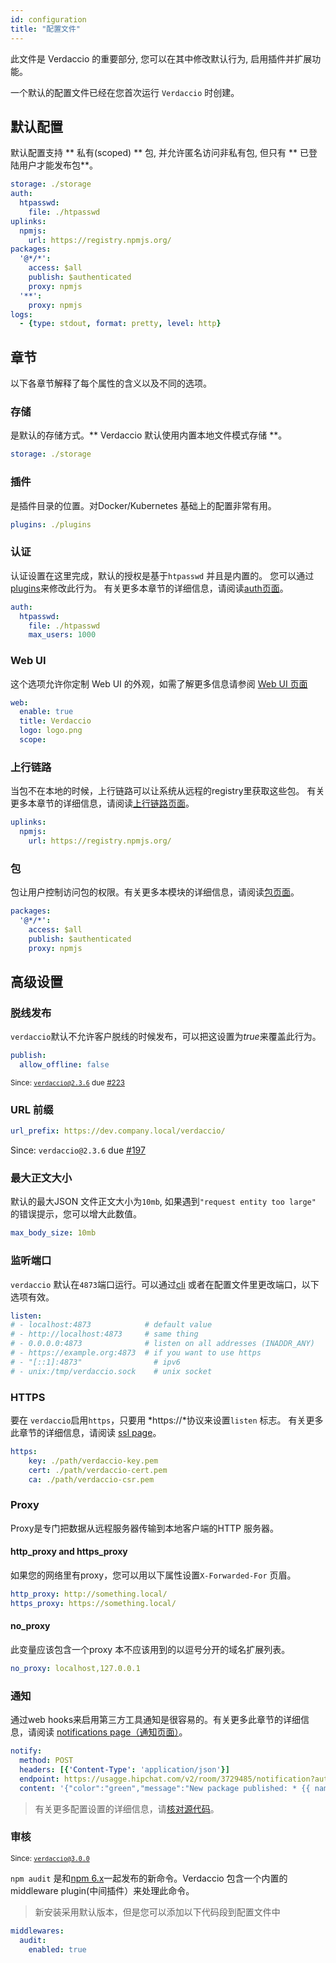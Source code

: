 ```yaml
---
id: configuration
title: "配置文件"
---
```

此文件是 Verdaccio 的重要部分, 您可以在其中修改默认行为, 启用插件并扩展功能。

一个默认的配置文件已经在您首次运行 ` Verdaccio ` 时创建。

## 默认配置

默认配置支持 ** 私有(scoped) ** 包, 并允许匿名访问非私有包, 但只有 ** 已登陆用户才能发布包**。

```yaml
storage: ./storage
auth:
  htpasswd:
    file: ./htpasswd
uplinks:
  npmjs:
    url: https://registry.npmjs.org/
packages:
  '@*/*':
    access: $all
    publish: $authenticated
    proxy: npmjs
  '**':
    proxy: npmjs
logs:
  - {type: stdout, format: pretty, level: http}
```

## 章节

以下各章节解释了每个属性的含义以及不同的选项。

### 存储

是默认的存储方式。** Verdaccio 默认使用内置本地文件模式存储 **。

```yaml
storage: ./storage
```

### 插件

是插件目录的位置。对Docker/Kubernetes 基础上的配置非常有用。

```yaml
plugins: ./plugins
```

### 认证

认证设置在这里完成，默认的授权是基于`htpasswd` 并且是内置的。 您可以通过[plugins](plugins.md)来修改此行为。 有关更多本章节的详细信息，请阅读[auth页面](auth.md)。

```yaml
auth:
  htpasswd:
    file: ./htpasswd
    max_users: 1000
```

### Web UI

这个选项允许你定制 Web UI 的外观，如需了解更多信息请参阅 [Web UI 页面](web.md)

```yaml
web:
  enable: true
  title: Verdaccio
  logo: logo.png
  scope:
```

### 上行链路

当包不在本地的时候，上行链路可以让系统从远程的registry里获取这些包。 有关更多本章节的详细信息，请阅读[上行链路页面](uplinks.md)。

```yaml
uplinks:
  npmjs:
    url: https://registry.npmjs.org/
```

### 包

包让用户控制访问包的权限。有关更多本模块的详细信息，请阅读[包页面](packages.md)。

```yaml
packages:
  '@*/*':
    access: $all
    publish: $authenticated
    proxy: npmjs
```

## 高级设置

### 脱线发布

`verdaccio`默认不允许客户脱线的时候发布，可以把这设置为*true*来覆盖此行为。

```yaml
publish:
  allow_offline: false
```

<small>Since: <code>verdaccio@2.3.6</code> due <a href="https://github.com/verdaccio/verdaccio/pull/223">#223</a></small>

### URL 前缀

```yaml
url_prefix: https://dev.company.local/verdaccio/
```

Since: `verdaccio@2.3.6` due [#197](https://github.com/verdaccio/verdaccio/pull/197)

### 最大正文大小

默认的最大JSON 文件正文大小为`10mb`, 如果遇到`"request entity too large"` 的错误提示，您可以增大此数值。

```yaml
max_body_size: 10mb
```

### 监听端口

`verdaccio` 默认在`4873`端口运行。可以通过[cli](cli.md) 或者在配置文件里更改端口，以下选项有效。

```yaml
listen:
# - localhost:4873            # default value
# - http://localhost:4873     # same thing
# - 0.0.0.0:4873              # listen on all addresses (INADDR_ANY)
# - https://example.org:4873  # if you want to use https
# - "[::1]:4873"                # ipv6
# - unix:/tmp/verdaccio.sock    # unix socket
```

### HTTPS

要在 `verdaccio`启用`https`，只要用 *https://*协议来设置`listen` 标志。 有关更多此章节的详细信息，请阅读 [ssl page](ssl.md)。

```yaml
https:
    key: ./path/verdaccio-key.pem
    cert: ./path/verdaccio-cert.pem
    ca: ./path/verdaccio-csr.pem
```

### Proxy

Proxy是专门把数据从远程服务器传输到本地客户端的HTTP 服务器。

#### http_proxy and https_proxy

如果您的网络里有proxy，您可以用以下属性设置`X-Forwarded-For` 页眉。

```yaml
http_proxy: http://something.local/
https_proxy: https://something.local/
```

#### no_proxy

此变量应该包含一个proxy 本不应该用到的以逗号分开的域名扩展列表。

```yaml
no_proxy: localhost,127.0.0.1
```

### 通知

通过web hooks来启用第三方工具通知是很容易的。有关更多此章节的详细信息，请阅读 [notifications page（通知页面）](notifications.md)。

```yaml
notify:
  method: POST
  headers: [{'Content-Type': 'application/json'}]
  endpoint: https://usagge.hipchat.com/v2/room/3729485/notification?auth_token=mySecretToken
  content: '{"color":"green","message":"New package published: * {{ name }}*","notify":true,"message_format":"text"}'
```

> 有关更多配置设置的详细信息，请[核对源代码](https://github.com/verdaccio/verdaccio/tree/master/conf)。

### 审核

<small>Since: <code>verdaccio@3.0.0</code></small>

`npm audit` 是和[npm 6.x](https://github.com/npm/npm/releases/tag/v6.1.0)一起发布的新命令。Verdaccio 包含一个内置的middleware plugin(中间插件）来处理此命令。

> 新安装采用默认版本，但是您可以添加以下代码段到配置文件中

```yaml
middlewares:
  audit:
    enabled: true
```